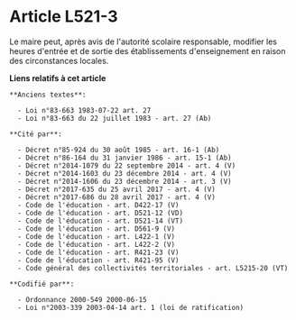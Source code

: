 # Article L521-3

Le maire peut, après avis de l'autorité scolaire responsable, modifier les heures d'entrée et de sortie des établissements
d'enseignement en raison des circonstances locales.

**Liens relatifs à cet article**

	**Anciens textes**:

	  - Loi n°83-663 1983-07-22 art. 27
	  - Loi n°83-663 du 22 juillet 1983 - art. 27 (Ab)

	**Cité par**:

	  - Décret n°85-924 du 30 août 1985 - art. 16-1 (Ab)
	  - Décret n°86-164 du 31 janvier 1986 - art. 15-1 (Ab)
	  - Décret n°2014-1079 du 22 septembre 2014 - art. 4 (V)
	  - Décret n°2014-1603 du 23 décembre 2014 - art. 4 (V)
	  - Décret n°2014-1606 du 23 décembre 2014 - art. 3 (V)
	  - Décret n°2017-635 du 25 avril 2017 - art. 4 (V)
	  - Décret n°2017-686 du 28 avril 2017 - art. 4 (V)
	  - Code de l'éducation - art. D422-17 (V)
	  - Code de l'éducation - art. D521-12 (VD)
	  - Code de l'éducation - art. D521-14 (VT)
	  - Code de l'éducation - art. D561-9 (V)
	  - Code de l'éducation - art. L422-1 (V)
	  - Code de l'éducation - art. L422-2 (V)
	  - Code de l'éducation - art. R421-23 (V)
	  - Code de l'éducation - art. R421-95 (V)
	  - Code général des collectivités territoriales - art. L5215-20 (VT)

	**Codifié par**:

	  - Ordonnance 2000-549 2000-06-15
	  - Loi n°2003-339 2003-04-14 art. 1 (loi de ratification)
